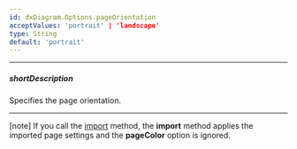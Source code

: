 ```yaml
---
id: dxDiagram.Options.pageOrientation
acceptValues: 'portrait' | 'landscape'
type: String
default: 'portrait'
---
```

---
##### shortDescription
Specifies the page orientation.

---
[note] If you call the [import](/Documentation/ApiReference/UI_Widgets/dxDiagram/Methods/#importdata_updateExistingItemsOnly) method, the **import** method applies the imported page settings and the **pageColor** option is ignored.
